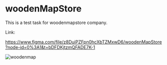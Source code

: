 # woodenMapStore

This is a test task for woodenmapstore company.

Link:

https://www.figma.com/file/z8DuiPZFpn0hcXbTZMxwD6/woodenMapStore?node-id=0%3A1&t=bDFDKjtzmQFADE7K-1

![woodenmap](https://user-images.githubusercontent.com/120313863/230908983-0d59601c-d1cb-4613-831d-448df455a577.png)
